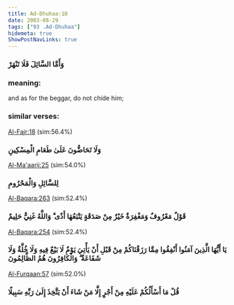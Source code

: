 ```yaml
---
title: Ad-Dhuhaa:10
date: 2003-08-29
tags: ["93 .Ad-Dhuhaa"]
hidemeta: true 
ShowPostNavLinks: true 
---
```

### وَأَمَّا السَّائِلَ فَلَا تَنْهَرْ
### meaning: 
and as for the beggar, do not chide him;
### similar verses: 

[Al-Fajr:18](/89/18) (sim:56.4%)

### وَلَا تَحَاضُّونَ عَلَىٰ طَعَامِ الْمِسْكِينِ

[Al-Ma'aarij:25](/70/25) (sim:54.0%)

### لِلسَّائِلِ وَالْمَحْرُومِ

[Al-Baqara:263](/2/263) (sim:52.4%)

### قَوْلٌ مَعْرُوفٌ وَمَغْفِرَةٌ خَيْرٌ مِنْ صَدَقَةٍ يَتْبَعُهَا أَذًى ۗ وَاللَّهُ غَنِيٌّ حَلِيمٌ

[Al-Baqara:254](/2/254) (sim:52.4%)

### يَا أَيُّهَا الَّذِينَ آمَنُوا أَنْفِقُوا مِمَّا رَزَقْنَاكُمْ مِنْ قَبْلِ أَنْ يَأْتِيَ يَوْمٌ لَا بَيْعٌ فِيهِ وَلَا خُلَّةٌ وَلَا شَفَاعَةٌ ۗ وَالْكَافِرُونَ هُمُ الظَّالِمُونَ

[Al-Furqaan:57](/25/57) (sim:52.0%)

### قُلْ مَا أَسْأَلُكُمْ عَلَيْهِ مِنْ أَجْرٍ إِلَّا مَنْ شَاءَ أَنْ يَتَّخِذَ إِلَىٰ رَبِّهِ سَبِيلًا
